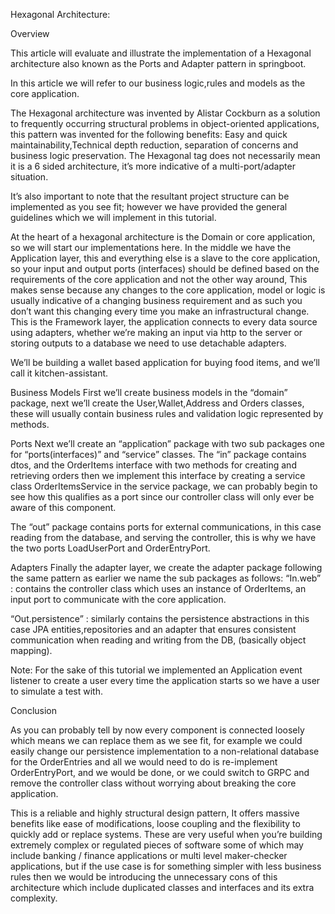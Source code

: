 Hexagonal Architecture:

Overview

This article will evaluate and illustrate the implementation of a Hexagonal architecture also known as the Ports and Adapter pattern in springboot.

In this article we will refer to our business logic,rules and models as the core application.

The Hexagonal architecture was invented by Alistar Cockburn as a solution to frequently occurring structural problems in object-oriented applications, this pattern was invented for the following benefits: Easy and quick maintainability,Technical depth reduction, separation of concerns and business logic preservation.
The Hexagonal tag does not necessarily mean it is a 6 sided architecture, it’s more indicative of a multi-port/adapter situation.

It’s also important to note that the resultant project structure can be implemented as you see fit; however we have provided the general guidelines which we will implement in this tutorial.

At the heart of a hexagonal architecture is the Domain or core application, so we will start our implementations here.
In the middle we have the Application layer, this and everything else is a slave to the core application, so your input and output ports (interfaces)  should be defined based on the requirements of the core application and not the other way around, This makes sense because any changes to the core application, model or logic is usually indicative of a changing business requirement and as such you don’t want this changing every time you make an infrastructural change.
This is the Framework layer, the application connects to every data source using adapters, whether we’re making an input via http to the server or storing outputs to a database we need to use detachable adapters.

We’ll be building a wallet based application for buying food items, and we’ll call it kitchen-assistant.

Business Models
First we’ll create business models in the “domain” package, next we’ll create the  User,Wallet,Address and Orders classes, these will usually contain business rules and validation logic represented by methods.

Ports
Next we’ll create an “application” package with two sub packages one for “ports(interfaces)” and “service” classes.
The “in” package contains dtos, and the OrderItems interface with two methods for creating and retrieving orders then we implement this interface by creating a service class OrderItemsService in the service package, we can probably begin to see how this qualifies as a port since our controller class will only ever be aware of this component.

The “out” package contains ports for external communications, in this case reading from the database, and serving the controller, this is why we have the two ports LoadUserPort and OrderEntryPort.

Adapters
Finally the adapter layer, we create the adapter package following the same pattern as earlier we name the sub packages as follows:
“In.web” : contains the controller class which uses an instance of OrderItems, an input port to communicate with the core application.

“Out.persistence” : similarly contains the persistence abstractions in this case JPA entities,repositories and an adapter that ensures consistent communication when reading and writing from the DB, (basically object mapping).

Note: For the sake of this tutorial we implemented an Application event listener to create a user every time the application starts so we have a user to simulate a test with.

Conclusion

As you can probably tell by now every component is connected loosely which means we can replace them as we see fit, for example we could easily change our persistence implementation to a non-relational database for the OrderEntries and all we would need to do is re-implement OrderEntryPort, and we would be done, or we could switch to GRPC and remove the controller class without worrying about breaking the core application.

This is a reliable and highly structural design pattern, It offers massive benefits like ease of modifications, loose coupling and the flexibility to quickly add or replace systems.
These are very useful when you’re building extremely complex or regulated pieces of software some of which may include banking / finance applications or multi level maker-checker applications, but if the use case is for something simpler with less business rules then we would be introducing the unnecessary cons of this architecture which include duplicated classes and interfaces and  its extra complexity.
